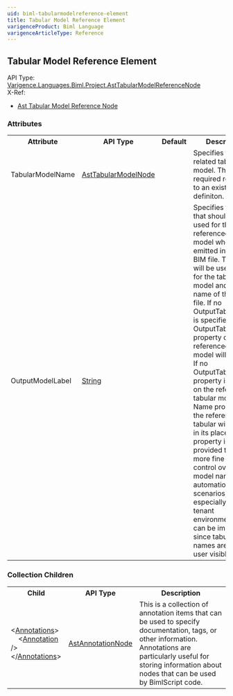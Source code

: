 ```yaml
---
uid: biml-tabularmodelreference-element
title: Tabular Model Reference Element
varigenceProduct: Biml Language
varigenceArticleType: Reference
---
```

## Tabular Model Reference Element<div class="AssemblyInfoGroup"><div class="CrossReferenceGroup"><div class="CrossReferenceHeader">API Type:</div><div class="CrossReferenceValue"><a href="../api-reference/Varigence.Languages.Biml.Project.AstTabularModelReferenceNode.html">Varigence.Languages.Biml.Project.AstTabularModelReferenceNode</a></div></div><div class="CrossReferenceGroup"><div class="CrossReferenceHeader">X-Ref:</div><ul class="xrefRow"><li><a class='xref' href ="Varigence.Languages.Biml.Project.AstTabularModelReferenceNode.html">Ast Tabular Model Reference Node</a></li></ul></div></div><div class="AttributeGroup"><h3>Attributes</h3><table id="AttributeList" class="AttributeList"><tbody><tr><th class="AttributeNameColumnHeader">Attribute</th><th class="AttributeTypeColumnHeader">API Type</th><th class="AttributeDefaultColumnHeader">Default</th><th class="AttributeSummaryColumnHeader">Description</th></tr><tr class="ad0"><td class="AttributeName">TabularModelName</td><td class="AttributeType"><a href="../api-reference/Varigence.Languages.Biml.Tabular.AstTabularModelNode.html">AstTabularModelNode</a></td><td class="AttributeDefault">&nbsp;</td><td class="AttributeSummary"><div class ="SummaryItem">Specifies the related tabular model. This is a required reference to an existing definiton.</div></td></tr><tr class="ad1"><td class="AttributeName">OutputModelLabel</td><td class="AttributeType"><a href="https://msdn.microsoft.com/en-us/library/System.String.aspx">String</a></td><td class="AttributeDefault">&nbsp;</td><td class="AttributeSummary"><div class ="SummaryItem">Specifies the name that should be used for the referenced tabular model when it is emitted into the BIM file.  This name will be used both for the tabular model and the name of the BIM file.  If no OutputTabularLabel is specified, the OutputTabularLabel property of the referenced tabular model will be used.  If no OutputTabularLabel property is defined on the referenced tabular model, the Name property of the referenced tabular will be used in its place.  This property is provided to offer more fine-grained control over tabular model naming in automation scenarios, especially in multi-tenant environments.  This can be important, since tabular model names are end-user visible. </div></td></tr></tbody></table></div><div class="ChildGroup">### Collection Children<table id="ChildList" class="ChildList"><tbody><tr><th class="ChildNameColumnHeader">Child</th><th class="ChildTypeColumnHeader">API Type</th><th class="ChildSummaryColumnHeader">Description</th></tr><tr class="cd0"><td class="ChildName"><span class="punc">&lt;</span><a href=Varigence.Languages.Biml.AstNode_Annotations.html">Annotations</a><span class="punc">&gt;</span><br />&nbsp;&nbsp;&nbsp;&nbsp;<span class="punc">&lt;</span><a href=Varigence.Languages.Biml.AstAnnotationNode.html">Annotation</a> <span class="punc">/&gt;</span><br /><span class="punc">&lt;/</span><a href=Varigence.Languages.Biml.AstNode_Annotations.html">Annotations</a><span class="punc">&gt;</span></td><td class="ChildType"><a href="../api-reference/Varigence.Languages.Biml.AstAnnotationNode.html">AstAnnotationNode</a></td><td class="ChildSummary"><div class ="SummaryItem">This is a collection of annotation items that can be used to specify documentation, tags, or other information.  Annotations are particularly useful for storing information about nodes that can be used by BimlScript code. </div></td></tr></tbody></table></div>